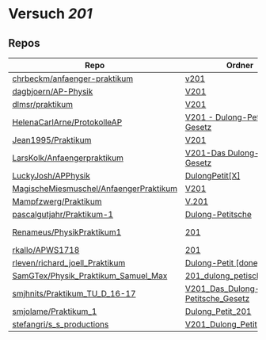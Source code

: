 # Versuch *201*

## Repos

|                                          Repo                                          |                                                                              Ordner                                                                               |                                                                                                                                                                     PDFs                                                                                                                                                                      |
|----------------------------------------------------------------------------------------|-------------------------------------------------------------------------------------------------------------------------------------------------------------------|-----------------------------------------------------------------------------------------------------------------------------------------------------------------------------------------------------------------------------------------------------------------------------------------------------------------------------------------------|
|[chrbeckm/anfaenger-praktikum](../repo/chrbeckm/anfaenger-praktikum)                    |[v201](https://github.com/chrbeckm/anfaenger-praktikum/tree/master/v201)                                                                                           |–                                                                                                                                                                                                                                                                                                                                              |
|[dagbjoern/AP-Physik](../repo/dagbjoern/AP-Physik)                                      |[V201](https://github.com/dagbjoern/AP-Physik/tree/master/V201)                                                                                                    |[main.pdf](https://docs.google.com/viewer?url=https://raw.githubusercontent.com/dagbjoern/AP-Physik/master/V201/main.pdf)                                                                                                                                                                                                                      |
|[dlmsr/praktikum](../repo/dlmsr/praktikum)                                              |[V201](https://github.com/dlmsr/praktikum/tree/master/V201)                                                                                                        |–                                                                                                                                                                                                                                                                                                                                              |
|[HelenaCarlArne/ProtokolleAP](../repo/HelenaCarlArne/ProtokolleAP)                      |[V201 - Dulong-Petit-Gesetz](https://github.com/HelenaCarlArne/ProtokolleAP/tree/master/V201%20-%20Dulong-Petit-Gesetz)                                            |–                                                                                                                                                                                                                                                                                                                                              |
|[Jean1995/Praktikum](../repo/Jean1995/Praktikum)                                        |[V201](https://github.com/Jean1995/Praktikum/tree/master/V201)                                                                                                     |[V201.pdf](https://docs.google.com/viewer?url=https://raw.githubusercontent.com/Jean1995/Praktikum/master/Protokolle_Fertig/V201.pdf)                                                                                                                                                                                                          |
|[LarsKolk/Anfaengerpraktikum](../repo/LarsKolk/Anfaengerpraktikum)                      |[V201-Das Dulong-Petitsche Gesetz](https://github.com/LarsKolk/Anfaengerpraktikum/tree/master/V201-Das%20Dulong-Petitsche%20Gesetz)                                |[main.pdf](https://docs.google.com/viewer?url=https://raw.githubusercontent.com/LarsKolk/Anfaengerpraktikum/master/V201-Das%20Dulong-Petitsche%20Gesetz/main.pdf)<br/>[V201_alt.pdf](https://docs.google.com/viewer?url=https://raw.githubusercontent.com/LarsKolk/Anfaengerpraktikum/master/V201-Das%20Dulong-Petitsche%20Gesetz/V201_alt.pdf)|
|[LuckyJosh/APPhysik](../repo/LuckyJosh/APPhysik)                                        |[DulongPetit[X]](https://github.com/LuckyJosh/APPhysik/tree/master/DulongPetit%5BX%5D)                                                                             |–                                                                                                                                                                                                                                                                                                                                              |
|[MagischeMiesmuschel/AnfaengerPraktikum](../repo/MagischeMiesmuschel/AnfaengerPraktikum)|[V201](https://github.com/MagischeMiesmuschel/AnfaengerPraktikum/tree/master/V201)                                                                                 |–                                                                                                                                                                                                                                                                                                                                              |
|[Mampfzwerg/Praktikum](../repo/Mampfzwerg/Praktikum)                                    |[V.201](https://github.com/Mampfzwerg/Praktikum/tree/master/V.201)                                                                                                 |[main.pdf](https://docs.google.com/viewer?url=https://raw.githubusercontent.com/Mampfzwerg/Praktikum/master/V.201/latex-template/main.pdf)                                                                                                                                                                                                     |
|[pascalgutjahr/Praktikum-1](../repo/pascalgutjahr/Praktikum-1)                          |[Dulong-Petitsche](https://github.com/pascalgutjahr/Praktikum-1/tree/master/Dulong-Petitsche)                                                                      |–                                                                                                                                                                                                                                                                                                                                              |
|[Renameus/PhysikPraktikum1](../repo/Renameus/PhysikPraktikum1)                          |[201](https://github.com/Renameus/PhysikPraktikum1/tree/master/Versuche/201)                                                                                       |[protokoll.pdf](https://docs.google.com/viewer?url=https://raw.githubusercontent.com/Renameus/PhysikPraktikum1/master/Versuche/201/protokoll.pdf)<br/>[protokoll0.pdf](https://docs.google.com/viewer?url=https://raw.githubusercontent.com/Renameus/PhysikPraktikum1/master/Versuche/201/protokoll0.pdf)                                      |
|[rkallo/APWS1718](../repo/rkallo/APWS1718)                                              |[201](https://github.com/rkallo/APWS1718/tree/master/201)                                                                                                          |[KorrekturV201.pdf](https://docs.google.com/viewer?url=https://raw.githubusercontent.com/rkallo/APWS1718/master/201/KorrekturV201.pdf)                                                                                                                                                                                                         |
|[rleven/richard_joell_Praktikum](../repo/rleven/richard_joell_Praktikum)                |[Dulong-Petit [done]](https://github.com/rleven/richard_joell_Praktikum/tree/master/Dulong-Petit%20%5Bdone%5D)                                                     |–                                                                                                                                                                                                                                                                                                                                              |
|[SamGTex/Physik_Praktikum_Samuel_Max](../repo/SamGTex/Physik_Praktikum_Samuel_Max)      |[201_dulong_petische_gesetz](https://github.com/SamGTex/Physik_Praktikum_Samuel_Max/tree/master/201_dulong_petische_gesetz)                                        |–                                                                                                                                                                                                                                                                                                                                              |
|[smjhnits/Praktikum_TU_D_16-17](../repo/smjhnits/Praktikum_TU_D_16-17)                  |[V201_Das_Dulong-Petitsche_Gesetz](https://github.com/smjhnits/Praktikum_TU_D_16-17/tree/master/Anf%C3%A4ngerpraktikum/Protokolle/V201_Das_Dulong-Petitsche_Gesetz)|[V201.pdf](https://docs.google.com/viewer?url=https://raw.githubusercontent.com/smjhnits/Praktikum_TU_D_16-17/master/Anf%C3%A4ngerpraktikum/Fertige%20Protokolle/V201.pdf)                                                                                                                                                                     |
|[smjolame/Praktikum_1](../repo/smjolame/Praktikum_1)                                    |[Dulong_Petit_201](https://github.com/smjolame/Praktikum_1/tree/master/Dulong_Petit_201)                                                                           |–                                                                                                                                                                                                                                                                                                                                              |
|[stefangri/s_s_productions](../repo/stefangri/s_s_productions)                          |[V201_Dulong_Petit](https://github.com/stefangri/s_s_productions/tree/master/PHY341/V201_Dulong_Petit)                                                             |–                                                                                                                                                                                                                                                                                                                                              |
